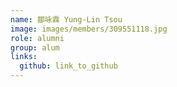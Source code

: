 ```yaml
---
name: 鄒咏霖 Yung-Lin Tsou 
image: images/members/309551118.jpg 
role: alumni
group: alum
links:
  github: link_to_github 
---
```

